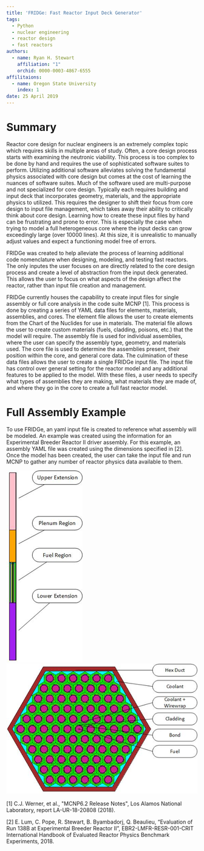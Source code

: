 ```yaml
---
title: 'FRIDGe: Fast Reactor Input Deck Generator'
tags:
  - Python
  - nuclear engineering
  - reactor design
  - fast reactors
authors:
  - name: Ryan H. Stewart
    affiliation: "1"
    orchid: 0000-0003-4867-6555
affilitaions:
  - name: Oregon State University
    index: 1
date: 25 April 2019
---
```


# Summary

Reactor core design for nuclear engineers is an extremely complex topic which requires skills in multiple areas of study.
Often, a core design process starts with examining the neutronic viability.
This process is too complex to be done by hand and requires the use of sophisticated software suites to perform.
Utilizing additional software alleviates solving the fundamental physics associated with core design but comes at the cost of learning the nuances of software suites.
Much of the software used are multi-purpose and not specialized for core design.
Typically each requires building and input deck that incorporates geometry, materials, and the appropriate physics to utilized.
This requires the designer to shift their focus from core design to input file management, which takes away their ability to critically think about core design.
Learning how to create these input files by hand can be frustrating and prone to error.
This is especially the case when trying to model a full heterogeneous core where the input decks can grow exceedingly large (over 10000 lines).
At this size, it is unrealistic to manually adjust values and expect a functioning model free of errors.

FRIDGe was created to help alleviate the process of learning additional code nomenclature when designing, modeling, and testing fast reactors.
The only inputes the user focuses on are directly related to the core design process and create a level of abstraction from the input deck generated.
This allows the user to focus on what aspects of the design affect the reactor, rather than input file creation and management.

FRIDGe currently houses the capability to create input files for single assembly or full core analysis in the code suite MCNP [1].
This process is done by creating a series of YAML data files for elements, materials, assemblies, and cores.
The element file allows the user to create elements from the Chart of the Nuclides for use in materials.
The material file allows the user to create custom materials (fuels, cladding, poisons, etc.) that the model will require.
The assembly file is used for individual assemblies, where the user can specify the assembly type, geometry, and materials used.
The core file is used to determine the assemblies present, their position within the core, and general core data.
The culmination of these data files allows the user to create a single FRIDGe input file.
The input file has control over general setting for the reactor model and any additional features to be applied to the model.
With these files, a user needs to specify what types of assemblies they are making, what materials they are made of, and where they go in the core to create a full fast reactor model.

# Full Assembly Example

To use FRIDGe, an yaml input file is created to reference what assembly will be modeled.
An example was created using the information for an Experimental Breeder Reactor II driver assembly.
For this example, an assembly YAML file was created using the dimensions specified in [2].
Once the model has been created, the user can take the input file and run MCNP to gather any number of reactor physics data available to them.

![Elevated view of EBRII driver Assembly](docs/EBRII_Assembly.jpg) ![Plan view of EBRII driver assembly fuel region](docs/EBRII_Fuel.jpg)

[1] C.J. Werner, et al., "MCNP6.2 Release Notes", Los Alamos National Laboratory, report LA-UR-18-20808 (2018).

[2] E. Lum, C. Pope, R. Stewart, B. Byambadorj,
Q. Beaulieu, “Evaluation of Run 138B at Experimental
Breeder Reactor II”, EBR2-LMFR-RESR-001-CRIT
International Handbook of Evaluated Reactor Physics
Benchmark Experiments, 2018.